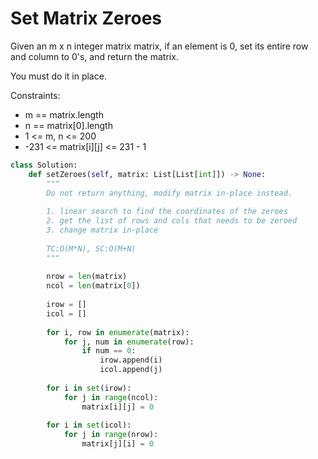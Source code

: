 # Set Matrix Zeroes
Given an m x n integer matrix matrix, if an element is 0, set its entire row and column to 0's, and return the matrix.

You must do it in place.

Constraints:
* m == matrix.length
* n == matrix[0].length
* 1 <= m, n <= 200
* -231 <= matrix[i][j] <= 231 - 1

```python
class Solution:
    def setZeroes(self, matrix: List[List[int]]) -> None:
        """
        Do not return anything, modify matrix in-place instead.
        
        1. linear search to find the coordinates of the zeroes
        2. get the list of rows and cols that needs to be zeroed
        3. change matrix in-place
        
        TC:O(M*N), SC:O(M+N)
        """
        
        nrow = len(matrix)
        ncol = len(matrix[0])
        
        irow = []
        icol = []
        
        for i, row in enumerate(matrix):
            for j, num in enumerate(row):
                if num == 0:
                    irow.append(i)
                    icol.append(j)
          
        for i in set(irow):
            for j in range(ncol):
                matrix[i][j] = 0
                
        for i in set(icol):
            for j in range(nrow):
                matrix[j][i] = 0
```
